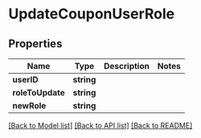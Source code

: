 # UpdateCouponUserRole

## Properties
Name | Type | Description | Notes
------------ | ------------- | ------------- | -------------
**userID** | **string** |  | 
**roleToUpdate** | **string** |  | 
**newRole** | **string** |  | 

[[Back to Model list]](../README.md#documentation-for-models) [[Back to API list]](../README.md#documentation-for-api-endpoints) [[Back to README]](../README.md)


